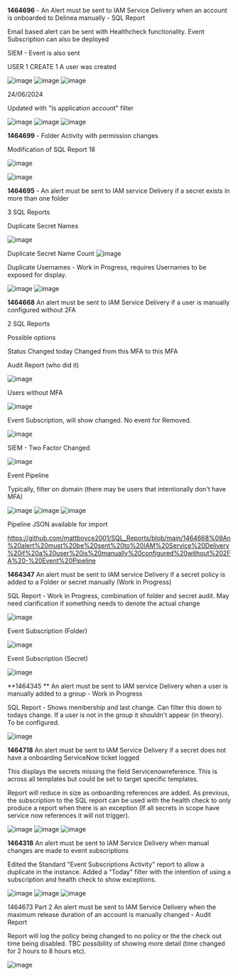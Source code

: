 **1464696** - An Alert must be sent to IAM Service Delivery when an account is onboarded to Delinea manually - SQL Report 

Email based alert can be sent with Healthcheck functionality. Event Subscription can also be deployed

SIEM - Event is also sent

USER	1	CREATE	1	A user was created

![image](https://github.com/mattboyce2001/SQL_Reports/assets/90758673/394c32b0-9bf6-467e-a310-a1a877a20e39)
![image](https://github.com/mattboyce2001/SQL_Reports/assets/90758673/f65ab3b3-c190-428d-bcc0-4c59188966e6)
![image](https://github.com/mattboyce2001/SQL_Reports/assets/90758673/4a8d426f-3d7d-4e78-b3ac-1c12da6f599d)

24/06/2024

Updated with "Is application account" filter

![image](https://github.com/mattboyce2001/SQL_Reports/assets/90758673/b5eab148-3515-4937-9ded-b099faf4094f)
![image](https://github.com/mattboyce2001/SQL_Reports/assets/90758673/de098eea-2087-40ce-9e8f-68ec9efe0eb7)
![image](https://github.com/mattboyce2001/SQL_Reports/assets/90758673/4aae522f-cb41-439d-8ba5-8967daf07849)



**1464699** - Folder Activity with permission changes

Modification of SQL Report 18

![image](https://github.com/mattboyce2001/SQL_Reports/assets/90758673/044c1ba6-5e37-44ce-bfa3-253364dbcabe)

![image](https://github.com/mattboyce2001/SQL_Reports/assets/90758673/3c357c89-de2f-4427-bcb2-eb51efc78b5e)

**1464695** - An alert must be sent to IAM service Delivery if a secret exists in more than one folder 

3 SQL Reports

Duplicate Secret Names

![image](https://github.com/mattboyce2001/SQL_Reports/assets/90758673/a2628fb9-00e5-4ed2-ba04-8fa7d40b728f)

Duplicate Secret Name Count
![image](https://github.com/mattboyce2001/SQL_Reports/assets/90758673/df6d05a7-e360-44ad-bb62-250e2cb19bea)


Duplicate Usernames - Work in Progress, requires Usernames to be exposed for display. 

![image](https://github.com/mattboyce2001/SQL_Reports/assets/90758673/98ed4c74-3a16-4ce5-afc6-10e8768c9b33)
![image](https://github.com/mattboyce2001/SQL_Reports/assets/90758673/60aee0db-8fed-44cf-b61a-b957dcc2d9ee)

**1464668** An alert must be sent to IAM Service Delivery if a user is manually configured without 2FA

2 SQL Reports

Possible options

Status Changed today
Changed from this MFA to this MFA

Audit Report (who did it)

![image](https://github.com/mattboyce2001/SQL_Reports/assets/90758673/c2e81f5b-7d42-4e8a-8193-03cb489d9037)

Users without MFA

![image](https://github.com/mattboyce2001/SQL_Reports/assets/90758673/a3655bdf-7fa4-4a0e-9395-fd4ce75b0afd)

Event Subscription, will show changed. No event for Removed.

![image](https://github.com/mattboyce2001/SQL_Reports/assets/90758673/bcbfa7d0-fb16-4c4d-8c29-f07c54e305c4)

SIEM - Two Factor Changed

![image](https://github.com/mattboyce2001/SQL_Reports/assets/90758673/f16b9b38-7d41-452c-9e61-d3dc300b50c9)

Event Pipeline

Typically, filter on domain (there may be users that intentionally don't have MFA)

![image](https://github.com/mattboyce2001/SQL_Reports/assets/90758673/39583c8d-98c8-4a51-8c18-31b137b2cf27)
![image](https://github.com/mattboyce2001/SQL_Reports/assets/90758673/308be55c-69d4-4a44-b219-31ddc42fcc22)
![image](https://github.com/mattboyce2001/SQL_Reports/assets/90758673/8a35fd26-43a9-4f22-b790-fd1a24dea320)

Pipeline JSON available for import

https://github.com/mattboyce2001/SQL_Reports/blob/main/1464668%09An%20alert%20must%20be%20sent%20to%20IAM%20Service%20Delivery%20if%20a%20user%20is%20manually%20configured%20without%202FA%20-%20Event%20Pipeline


**1464347** An alert must be sent to IAM service Delivery if a secret policy is added to a Folder or secret manually (Work in Progress)

SQL Report - Work in Progress, combination of folder and secret audit. May need clarification if something needs to denote the actual change

![image](https://github.com/mattboyce2001/SQL_Reports/assets/90758673/c22e5224-3a87-48f6-96cd-83c6ff8ee5c2)

Event Subscription (Folder)

![image](https://github.com/mattboyce2001/SQL_Reports/assets/90758673/6b87b86c-3d5a-41d7-b832-c8ce2a282a64)

Event Subscription (Secret)

![image](https://github.com/mattboyce2001/SQL_Reports/assets/90758673/fcd7c1d2-5e1e-475f-adb8-0f7e8a638d17)

**1464345	** An alert must be sent to IAM service Delivery when a user is manually added to a group - Work in Progress

SQL Report - Shows membership and last change. Can filter this down to todays change. If a user is not in the group it shouldn't appear (in theory). To be configured.

![image](https://github.com/mattboyce2001/SQL_Reports/assets/90758673/bd9c34ec-8bd5-48d2-8910-aa2b0150c064)

**1464718** An alert must be sent to IAM Service Delivery if a secret does not have a onboarding ServiceNow ticket logged

This displays the secrets missing the field Servicenowreference. This is across all templates but could be set to target specific templates.

Report will reduce in size as onboarding references are added. As previous, the subscription to the SQL report can be used with the health check to only produce a report when there is an exception (If all secrets in scope have service now references it will not trigger). 

![image](https://github.com/mattboyce2001/SQL_Reports/assets/90758673/e7569185-b0cc-40cc-8f4a-83dfc645aa3c)
![image](https://github.com/mattboyce2001/SQL_Reports/assets/90758673/759090eb-ba70-498e-b175-edbee0e75115)
![image](https://github.com/mattboyce2001/SQL_Reports/assets/90758673/c922ab91-4a5e-43f6-b48c-e65d35108350)

**1464318**	An alert must be sent to IAM Service Delivery when manual changes are made to event subscriptions

Edited the Standard "Event Subscriptions Activity" report to allow a duplicate in the instance. Added a "Today" filter with the intention of using a subscription and health check to show exceptions.


![image](https://github.com/mattboyce2001/SQL_Reports/assets/90758673/3a6f9c62-7137-41b1-971d-8e44dc6f611b)
![image](https://github.com/mattboyce2001/SQL_Reports/assets/90758673/4a3ddae8-9106-41a8-ad20-c0dbcf6a750c)
![image](https://github.com/mattboyce2001/SQL_Reports/assets/90758673/621be921-9263-49ce-aa1d-2ea1f7faa58a)

1464673 Part 2 An alert must be sent to IAM Service Delivery when the maximum release duration of an account is manually changed - Audit Report

Report will log the policy being changed to no policy or the the check out time being disabled. TBC possibility of showing more detail (time changed for 2 hours to 8 hours etc).

![image](https://github.com/mattboyce2001/SQL_Reports/assets/90758673/8198244e-e3fc-4952-8941-8598f2972807)


